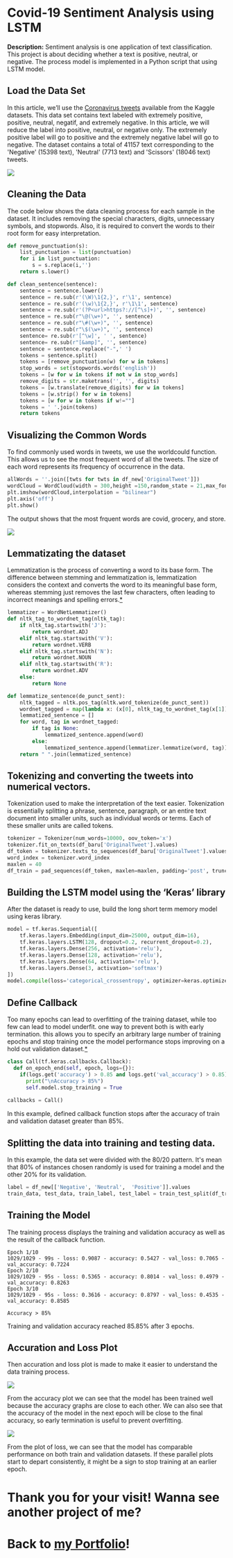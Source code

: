 # Covid-19 Sentiment Analysis using LSTM

**Description:** 
Sentiment analysis is one application of text classification. This project is about deciding whether a text is positive, neutral, or negative. The process model is implemented in a Python script that using LSTM model.


## Load the Data Set

In this article, we’ll use the [Coronavirus tweets](https://www.kaggle.com/datatattle/covid-19-nlp-text-classification) available from the Kaggle datasets. This data set contains text labeled with extremely positive, positive, neutral, negatif, and extremely negative. In this article, we will reduce the label into positive, neutral, or negative only. The extremely positive label will go to positive and the extremely negative label will go to negative. The dataset contains a total of 41157 text corresponding to the 'Negative' (15398 text), 'Neutral' (7713 text) and 'Scissors' (18046 text) tweets. 

<img src="img/bar.png"/>


## Cleaning the Data

The code below shows the data cleaning process for each sample in the dataset. It includes removing the special characters, digits, unnecessary symbols, and stopwords. Also, it is required to convert the words to their root form for easy interpretation.

```py
def remove_punctuation(s):
    list_punctuation = list(punctuation)
    for i in list_punctuation:
        s = s.replace(i,'')
    return s.lower()

def clean_sentence(sentence):
    sentence = sentence.lower()
    sentence = re.sub(r'(\W)\1{2,}', r'\1', sentence) 
    sentence = re.sub(r'(\w)\1{2,}', r'\1\1', sentence)
    sentence = re.sub(r'(?P<url>https?://[^\s]+)', '', sentence)
    sentence = re.sub(r"\@(\w+)", '', sentence) 
    sentence = re.sub(r"\#(\w+)", '', sentence) 
    sentence = re.sub(r"\$(\w+)", '', sentence) 
    sentence= re.sub(r'[^\w]', ' ', sentence)
    sentence= re.sub(r"[&amp]", '', sentence)
    sentence = sentence.replace("-",' ')
    tokens = sentence.split()
    tokens = [remove_punctuation(w) for w in tokens] 
    stop_words = set(stopwords.words('english')) 
    tokens = [w for w in tokens if not w in stop_words]
    remove_digits = str.maketrans('', '', digits)
    tokens = [w.translate(remove_digits) for w in tokens]
    tokens = [w.strip() for w in tokens]
    tokens = [w for w in tokens if w!=""]
    tokens = ' '.join(tokens)
    return tokens
```


## Visualizing the Common Words

To find commonly used words in tweets, we use the worldcould function. This allows us to see the most frequent word of all the tweets. The size of each word represents its frequency of occurrence in the data.

```py
allWords = ''.join([twts for twts in df_new['OriginalTweet']])
wordCloud = WordCloud(width = 300,height =150,random_state = 21,max_font_size =119).generate(allWords)
plt.imshow(wordCloud,interpolation = "bilinear")
plt.axis('off')
plt.show()
```

The output shows that the most frquent words are covid, grocery, and store.

<img src="img/wc.png"/>


## Lemmatizating the dataset

Lemmatization is the process of converting a word to its base form. The difference between stemming and lemmatization is, lemmatization considers the context and converts the word to its meaningful base form, whereas stemming just removes the last few characters, often leading to incorrect meanings and spelling errors.[*](https://www.machinelearningplus.com/nlp/lemmatization-examples-python/)

```py
lemmatizer = WordNetLemmatizer()
def nltk_tag_to_wordnet_tag(nltk_tag):
    if nltk_tag.startswith('J'):
        return wordnet.ADJ
    elif nltk_tag.startswith('V'):
        return wordnet.VERB
    elif nltk_tag.startswith('N'):
        return wordnet.NOUN
    elif nltk_tag.startswith('R'):
        return wordnet.ADV
    else:
        return None

def lemmatize_sentence(de_punct_sent):
    nltk_tagged = nltk.pos_tag(nltk.word_tokenize(de_punct_sent))
    wordnet_tagged = map(lambda x: (x[0], nltk_tag_to_wordnet_tag(x[1])), nltk_tagged)
    lemmatized_sentence = []
    for word, tag in wordnet_tagged:
        if tag is None:
            lemmatized_sentence.append(word)
        else:
            lemmatized_sentence.append(lemmatizer.lemmatize(word, tag))
    return " ".join(lemmatized_sentence)
```


## Tokenizing and converting the tweets into numerical vectors.

Tokenization used to make the interpretation of the text easier. Tokenization is essentially splitting a phrase, sentence, paragraph, or an entire text document into smaller units, such as individual words or terms. Each of these smaller units are called tokens.

```py
tokenizer = Tokenizer(num_words=10000, oov_token='x')
tokenizer.fit_on_texts(df_baru['OriginalTweet'].values)
df_token = tokenizer.texts_to_sequences(df_baru['OriginalTweet'].values)
word_index = tokenizer.word_index
maxlen = 40
df_train = pad_sequences(df_token, maxlen=maxlen, padding='post', truncating='post') 
```


## Building the LSTM model using the ‘Keras’ library

After the dataset is ready to use, build the long short term memory model using keras library.

```py
model = tf.keras.Sequential([
    tf.keras.layers.Embedding(input_dim=25000, output_dim=16),
    tf.keras.layers.LSTM(128, dropout=0.2, recurrent_dropout=0.2),
    tf.keras.layers.Dense(256, activation='relu'),
    tf.keras.layers.Dense(128, activation='relu'),
    tf.keras.layers.Dense(64, activation='relu'),
    tf.keras.layers.Dense(3, activation='softmax')
])
model.compile(loss='categorical_crossentropy', optimizer=keras.optimizers.Adam(learning_rate=0.001), metrics=['accuracy'])
```

## Define Callback

Too many epochs can lead to overfitting of the training dataset, while too few can lead to model underfit. one way to prevent both is with early termination. this allows you to specify an arbitrary large number of training epochs and stop training once the model performance stops improving on a hold out validation dataset.[*](https://machinelearningmastery.com/how-to-stop-training-deep-neural-networks-at-the-right-time-using-early-stopping/)

```py
class Call(tf.keras.callbacks.Callback): 
  def on_epoch_end(self, epoch, logs={}): 
    if(logs.get('accuracy') > 0.85 and logs.get('val_accuracy') > 0.85):
      print("\nAccuracy > 85%") 
      self.model.stop_training = True 
 
callbacks = Call()
```
In this example, defined callback function stops after the accuracy of train and validation dataset greater than 85%.


## Splitting the data into training and testing data.

In this example, the data set were divided  with the 80/20 pattern. It's mean that 80% of instances chosen randomly is used for training a model and the other 20% for its validation. 

```py
label = df_new[['Negative',	'Neutral',	'Positive']].values
train_data, test_data, train_label, test_label = train_test_split(df_train, label, test_size = 0.2, random_state = 42)
```

## Training the Model

The training process displays the training and validation accuracy as well as the result of the callback function.

```
Epoch 1/10
1029/1029 - 99s - loss: 0.9087 - accuracy: 0.5427 - val_loss: 0.7065 - val_accuracy: 0.7224
Epoch 2/10
1029/1029 - 95s - loss: 0.5365 - accuracy: 0.8014 - val_loss: 0.4979 - val_accuracy: 0.8263
Epoch 3/10
1029/1029 - 95s - loss: 0.3616 - accuracy: 0.8797 - val_loss: 0.4535 - val_accuracy: 0.8585

Accuracy > 85%
```

Training and validation accuracy reached 85.85% after 3 epochs.


## Accuration and Loss Plot

Then accuration and loss plot is made to make it easier to understand the data training process.

<img src="img/acc.png"/>

From the accuracy plot we can see that the model has been trained well because the accuracy graphs are close to each other. We can also see that the accuracy of the model in the next epoch will be close to the final accuracy, so early termination is useful to prevent overfitting.

<img src="img/loss.png"/>

From the plot of loss, we can see that the model has comparable performance on both train and validation datasets. If these parallel plots start to depart consistently, it might be a sign to stop training at an earlier epoch.


# Thank you for your visit! Wanna see another project of me? 
# Back to [my Portfolio](https://firdaanindita.github.io/)!


